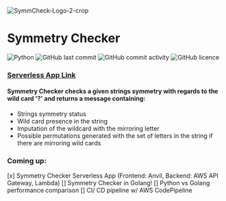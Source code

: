 
![SymmCheck-Logo-2-crop](https://user-images.githubusercontent.com/54140709/148549727-ffbfaec0-a9e3-48f1-8464-7dbbfe61efa3.png)
# Symmetry Checker 
![Python](https://img.shields.io/badge/python-3670A0?style=plastic&logo=python&logoColor=ffdd54)
![GitHub last commit](https://img.shields.io/github/last-commit/DorukBu/SymmetryChecker)
![GitHub commit activity](https://img.shields.io/github/commit-activity/m/DorukBu/SymmetryChecker)
![GitHub licence](https://img.shields.io/github/license/DorukBu/SymmetryChecker)
### [Serverless App Link](https://gfd5am4e4y5ibd3v.anvil.app/RLOYURWSHZRSZBAJ4EXIHAF3)

#### Symmetry Checker checks a given strings symmetry with regards to the wild card '?' and returns a message containing:
- Strings symmetry status
- Wild card presence in the string
- Imputation of the wildcard with the mirroring letter
- Possible permutations generated with the set of letters in the string if there are mirroring wild cards

### Coming up:
[x] Symmetry Checker Serverless App (Frontend: Anvil, Backend: AWS API Gateway, Lambda)
[] Symmetry Checker in Golang!
[] Python vs Golang performance comparison
[] CI/ CD pipeline w/ AWS CodePipeline
